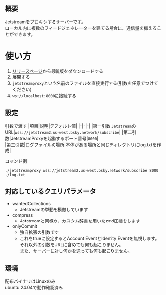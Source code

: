 ## 概要
Jetstreamをプロキシするサーバーです。  
ローカル内に複数のフィードジェネレーターを建てる場合に、通信量を抑えることができます。
# 使い方
1. [リリースページ](https://github.com/tomo-x7/Jetstreamproxy/releases)から最新版をダウンロードする
1. 展開する
1. `jetstreamproxy`という名前のファイルを直接実行する(引数を任意でつけてください)
1. `ws://localhost:8000`に接続する
## 設定
引数で渡す
|項目|説明|デフォルト値|
|-|-|-|
|第一引数|`Jetstream`のURL|`wss://jetstream2.us-west.bsky.network/subscribe`|
|第二引数|JetstreamProxyを起動するポート番号|`8000`|  
|第三引数|ログファイルの場所|本体がある場所と同じディレクトリにlog.txtを作成|  

コマンド例
```SH
./jetstreamproxy wss://jetstream2.us-west.bsky.network/subscribe 8000 ./log.txt
```
## 対応しているクエリパラメータ
- wantedCollections
	- Jetstreamの挙動を模倣しています
- compress
	- Jetstreamと同様の、カスタム辞書を用いたzstd圧縮をします
- onlyCommit
	- 独自拡張の引数です
	- これをtrueに設定するとAccount EventとIdentity Eventを無視します。  
それ以外の引数をURLに含めても何も起こりません。  
また、サーバーに対し何かを送っても何も起こりません。
## 環境
配布バイナリはLinuxのみ  
ubuntu 24.04で動作確認済み